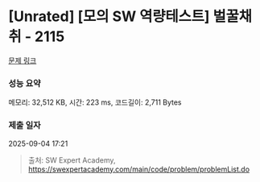 # [Unrated] [모의 SW 역량테스트] 벌꿀채취 - 2115 

[문제 링크](https://swexpertacademy.com/main/code/problem/problemDetail.do?contestProbId=AV5V4A46AdIDFAWu) 

### 성능 요약

메모리: 32,512 KB, 시간: 223 ms, 코드길이: 2,711 Bytes

### 제출 일자

2025-09-04 17:21



> 출처: SW Expert Academy, https://swexpertacademy.com/main/code/problem/problemList.do